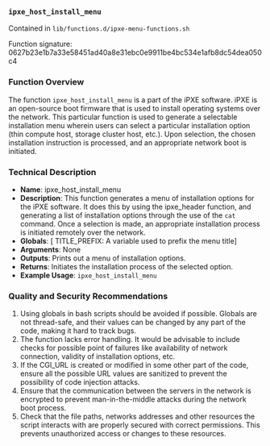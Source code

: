 ### `ipxe_host_install_menu `

Contained in `lib/functions.d/ipxe-menu-functions.sh`

Function signature: 0627b23e1b7a33e58451ad40a8e31ebc0e9911be4bc534e1afb8dc54dea050c4

### Function Overview

The function `ipxe_host_install_menu` is a part of the iPXE software. iPXE is an open-source boot firmware that is used to install operating systems over the network. This particular function is used to generate a selectable installation menu wherein users can select a particular installation option (thin compute host, storage cluster host, etc.). Upon selection, the chosen installation instruction is processed, and an appropriate network boot is initiated.

### Technical Description

- **Name**: ipxe_host_install_menu
- **Description**: This function generates a menu of installation options for the iPXE software. It does this by using the ipxe_header function, and generating a list of installation options through the use of the `cat` command. Once a selection is made, an appropriate installation process is initiated remotely over the network.
- **Globals**: [ TITLE_PREFIX: A variable used to prefix the menu title]
- **Arguments**: None
- **Outputs**: Prints out a menu of installation options.
- **Returns**: Initiates the installation process of the selected option.
- **Example Usage**: `ipxe_host_install_menu` 

### Quality and Security Recommendations

1. Using globals in bash scripts should be avoided if possible. Globals are not thread-safe, and their values can be changed by any part of the code, making it hard to track bugs. 
2. The function lacks error handling. It would be advisable to include checks for possible point of failures like availability of network connection, validity of installation options, etc.
3. If the CGI_URL is created or modified in some other part of the code, ensure all the possible URL values are sanitized to prevent the possibility of code injection attacks.
4. Ensure that the communication between the servers in the network is encrypted to prevent man-in-the-middle attacks during the network boot process. 
5. Check that the file paths, networks addresses and other resources the script interacts with are properly secured with correct permissions. This prevents unauthorized access or changes to these resources.

